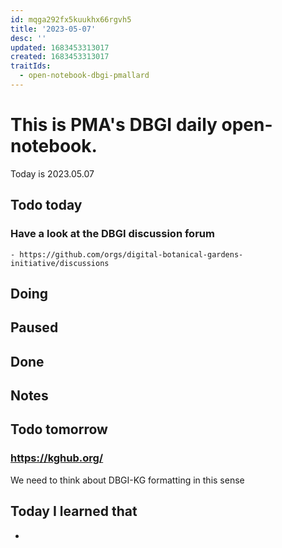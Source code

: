 ```yaml
---
id: mqga292fx5kuukhx66rgvh5
title: '2023-05-07'
desc: ''
updated: 1683453313017
created: 1683453313017
traitIds:
  - open-notebook-dbgi-pmallard
---
```



# This is PMA's DBGI daily open-notebook.

Today is 2023.05.07

## Todo today

### Have a look at the DBGI discussion forum
    - https://github.com/orgs/digital-botanical-gardens-initiative/discussions
###
###

## Doing

## Paused

## Done

## Notes

## Todo tomorrow

### https://kghub.org/
We need to think about DBGI-KG formatting in this sense
###
###


## Today I learned that

-